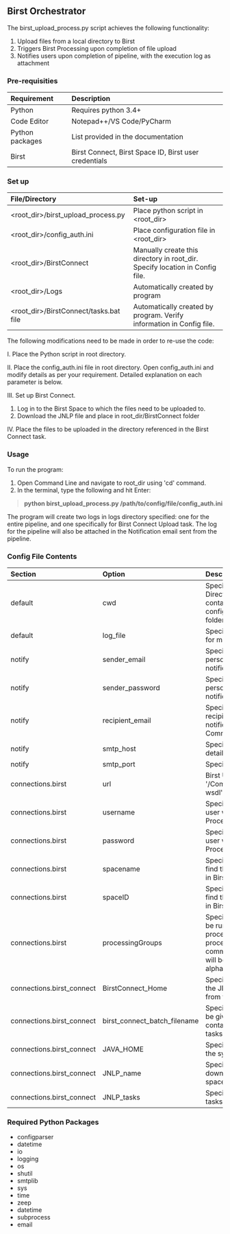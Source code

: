 
## Birst Orchestrator 

The birst_upload_process.py script achieves the following functionality:
1. Upload files from a local directory to Birst
2. Triggers Birst Processing upon completion of file upload
3. Notifies users upon completion of pipeline, with the execution log as attachment

### Pre-requisities

|Requirement|Description|
|:---                   |:---       |
|Python| Requires python 3.4+|
|Code Editor|Notepad++/VS Code/PyCharm|
|Python packages|List provided in the documentation|
|Birst|Birst Connect, Birst Space ID, Birst user credentials|

### Set up

|File/Directory|Set-up|
|:---                   |:---       |
|<root_dir>/birst_upload_process.py|Place python script in <root_dir>|
|<root_dir>/config_auth.ini|Place configuration file in <root_dir>|
|<root_dir>/BirstConnect|Manually create this directory in root_dir. Specify location in Config file.|
|<root_dir>/Logs|Automatically created by program|
|<root_dir>/BirstConnect/tasks.bat file|Automatically created by program. Verify information in Config file.|


The following modifications need to be made in order to re-use the code: 

I. Place the Python script in root directory.

II. Place the config_auth.ini file in root directory. Open config_auth.ini and modify details as per your requirement. Detailed explanation on each parameter is below. 

III. Set up Birst Connect.
   1. Log in to the Birst Space to which the files need to be uploaded to. 
   2. Download the JNLP file and place in root_dir/BirstConnect folder

IV. Place the files to be uploaded in the directory referenced in the Birst Connect task. 

### Usage

To run the program:
   
   1. Open Command Line and navigate to root_dir using 'cd' command. 
   2. In the terminal, type the following and hit Enter:
  >**python birst_upload_process.py /path/to/config/file/config_auth.ini**
 
The program will create two logs in logs directory specified: one for the entire pipeline, and one specifically for Birst Connect Upload task. The log for the pipeline will also be attached in the Notification email sent from the pipeline.

### Config File Contents

|Section|Option|Description|
|:---                   |:---       |:---       |
|default|cwd|Specify Current Working Directory (or root_dir containing the Python script, config file, BirstConnect folder)|
|default|log_file|Specify the desired location for maintaining Log files|
|notify|sender_email|Specify the email address of person sending the email notifications from pipeline|
|notify|sender_password|Specify the email password of person sending the email notifications from pipeline|
|notify|recipient_email|Specify the email address of recipient(s) of the email notifications from pipeline. Comma-separated list.|
|notify|smtp_host|Specify SMTP host server details|
|notify|smtp_port|Specify SMTP port details|
|connections.birst|url|Birst URL. Ensure to append '/CommandWebService.asmx?wsdl' as suffix|
|connections.birst|username|Specify Birst username for user who will be executing the Processing in Birst|
|connections.birst|password|Specify Birst password for user who will be executing the Processing in Birst|
|connections.birst|spacename|Specify space name (You can find this in Modify Properties in Birst)|
|connections.birst|spaceID|Specify space ID (You can find this in Modify Properties in Birst)|
|connections.birst|processingGroups|Specify Processing groups to be run in Birst. If multiple processing groups need to be processed, specify as a comma separated string. They will be processed in alphabetical/numerical order.|
|connections.birst_connect|BirstConnect_Home|Specify directory containing the JNLP file downloaded from the Birst space|
|connections.birst_connect|birst_connect_batch_filename|Specify the desired name to be given to the Batch file containing the Birst Connect tasks|
|connections.birst_connect|JAVA_HOME|Specify the JAVA location on the system|
|connections.birst_connect|JNLP_name|Specify name of the JNLP file downloaded from the Birst space|
|connections.birst_connect|JNLP_tasks|Specify the Birst Connect tasks to be run|


### Required Python Packages

+ configparser    
+ datetime         
+ io
+ logging           
+ os                
+ shutil            
+ smtplib          
+ sys               
+ time              
+ zeep             
+ datetime 
+ subprocess 
+ email
